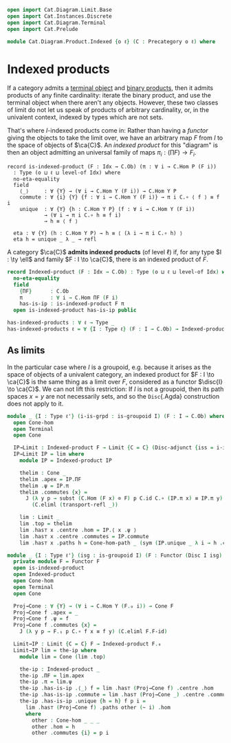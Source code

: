 ```agda
open import Cat.Diagram.Limit.Base
open import Cat.Instances.Discrete
open import Cat.Diagram.Terminal
open import Cat.Prelude

module Cat.Diagram.Product.Indexed {o ℓ} (C : Precategory o ℓ) where
```

<!--
```agda
import Cat.Reasoning C as C
private variable
  o' ℓ' : Level
  Idx : Type ℓ'
  A B P : C.Ob
```
-->

# Indexed products

If a category admits a [terminal object] and [binary products], then it
admits products of any finite cardinality: iterate the binary product,
and use the terminal object when there aren't any objects. However,
these two classes of limit do not let us speak of products of arbitrary
cardinality, or, in the univalent context, indexed by types which are
not sets.

[terminal object]: Cat.Diagram.Terminal.html
[binary products]: Cat.Diagram.Product.html

That's where $I$-indexed products come in: Rather than having a
_functor_ giving the objects to take the limit over, we have an
arbitrary map $F$ from $I$ to the space of objects of $\ca{C}$. An
_indexed product_ for this "diagram" is then an object admitting an
universal family of maps $\pi_i : (\prod F) \to F_i$.

```
record is-indexed-product (F : Idx → C.Ob) (π : ∀ i → C.Hom P (F i))
  : Type (o ⊔ ℓ ⊔ level-of Idx) where
  no-eta-equality
  field
    ⟨_⟩     : ∀ {Y} → (∀ i → C.Hom Y (F i)) → C.Hom Y P
    commute : ∀ {i} {Y} {f : ∀ i → C.Hom Y (F i)} → π i C.∘ ⟨ f ⟩ ≡ f i
    unique  : ∀ {Y} {h : C.Hom Y P} (f : ∀ i → C.Hom Y (F i))
            → (∀ i → π i C.∘ h ≡ f i)
            → h ≡ ⟨ f ⟩

  eta : ∀ {Y} (h : C.Hom Y P) → h ≡ ⟨ (λ i → π i C.∘ h) ⟩
  eta h = unique _ λ _ → refl
```

A category $\ca{C}$ **admits indexed products** (of level $\ell$) if,
for any type $I : \ty \ell$ and family $F : I \to \ca{C}$, there is an
indexed product of $F$.

```agda
record Indexed-product (F : Idx → C.Ob) : Type (o ⊔ ℓ ⊔ level-of Idx) where
  no-eta-equality
  field
    {ΠF}      : C.Ob
    π         : ∀ i → C.Hom ΠF (F i)
    has-is-ip : is-indexed-product F π
  open is-indexed-product has-is-ip public

has-indexed-products : ∀ ℓ → Type _
has-indexed-products ℓ = ∀ {I : Type ℓ} (F : I → C.Ob) → Indexed-product F
```

## As limits

In the particular case where $I$ is a groupoid, e.g. because it arises
as the space of objects of a univalent category, an indexed product for
$F : I \to \ca{C}$ is the same thing as a limit over $F$, considered as
a functor $\disc{I} \to \ca{C}$. We can not lift this restriction: If
$I$ is not a groupoid, then its path spaces $x = y$ are not necessarily
sets, and so the `Disc`{.Agda} construction does not apply to it.

```agda
module _ {I : Type ℓ'} (i-is-grpd : is-groupoid I) (F : I → C.Ob) where
  open Cone-hom
  open Terminal
  open Cone

  IP→Limit : Indexed-product F → Limit {C = C} (Disc-adjunct {iss = i-is-grpd} F)
  IP→Limit IP = lim where
    module IP = Indexed-product IP

    thelim : Cone _
    thelim .apex = IP.ΠF
    thelim .ψ = IP.π
    thelim .commutes {x} =
      J (λ y p → subst (C.Hom (F x) ⊙ F) p C.id C.∘ (IP.π x) ≡ IP.π y)
        (C.eliml (transport-refl _))

    lim : Limit _
    lim .top = thelim
    lim .has⊤ x .centre .hom = IP.⟨ x .ψ ⟩
    lim .has⊤ x .centre .commutes = IP.commute
    lim .has⊤ x .paths h = Cone-hom-path _ (sym (IP.unique _ λ i → h .commutes))

module _ {I : Type ℓ'} (isg : is-groupoid I) (F : Functor (Disc I isg) C) where
  private module F = Functor F
  open is-indexed-product
  open Indexed-product
  open Cone-hom
  open Terminal
  open Cone

  Proj→Cone : ∀ {Y} → (∀ i → C.Hom Y (F.₀ i)) → Cone F
  Proj→Cone f .apex = _
  Proj→Cone f .ψ = f
  Proj→Cone f .commutes {x} =
    J (λ y p → F.₁ p C.∘ f x ≡ f y) (C.eliml F.F-id)

  Limit→IP : Limit {C = C} F → Indexed-product F.₀
  Limit→IP lim = the-ip where
    module lim = Cone (lim .top)

    the-ip : Indexed-product _
    the-ip .ΠF = lim.apex
    the-ip .π = lim.ψ
    the-ip .has-is-ip .⟨_⟩ f = lim .has⊤ (Proj→Cone f) .centre .hom
    the-ip .has-is-ip .commute = lim .has⊤ (Proj→Cone _) .centre .commutes
    the-ip .has-is-ip .unique {h = h} f p i =
      lim .has⊤ (Proj→Cone f) .paths other (~ i) .hom
      where
        other : Cone-hom _ _ _
        other .hom = h
        other .commutes {i} = p i
```
